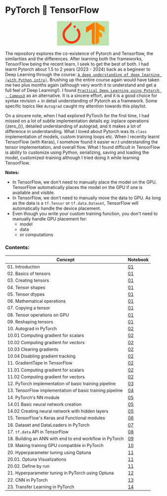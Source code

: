 # PyTorch 🤝 TensorFlow
<p align = 'center'>
<img src = 'pytorch_with_tensorflow.png'/>
</p>

The repository explores the co-existence of Pytorch and Tensorflow, the similarities and the differences. After learning both the frameworks, TensorFlow being the recent learn, I seek to get the best of both. I had learnt Pytorch about 1.5 to 2 years (2023 - 2024) back as a begineer to Deep Learning through the course: [`A deep understanding of deep learning (with Python intro)`](https://www.udemy.com/course/deeplearning_x/?kw=deep+unders&src=sac). Brushing up the entire course again would have taken me two plus months again (although very worth it to understand and get a full feel of Deep Learning!). I found [`Practical Deep Learning using Pytorch - CampusX`](https://www.youtube.com/watch?v=QZsguRbcOBM&list=PLKnIA16_Rmvboy8bmDCjwNHgTaYH2puK7) as an alternative. It is a sincere effort, and it is a good choice for syntax revision + in detail understanding of Pytorch as a framework. Some specific topics like `Autograd` caught my attention towards this playlist.

On a sincere note, when I had explored PyTorch for the first time, I had missed on a lot of subtle implementation details eg: inplace operations {zero_()}, detailed understanding of autograd, and it makes a lot of difference in understanding. What I loved about Pytorch was its `class` implementation of models, custom training loops etc. When I recently learnt TensorFlow (with Keras), I somehow found it easier w.r.t understanding the tensor implementation, and overall flow. What I found difficult in TensorFlow is ability to customize using Python, serializing, saving and loading the model, customized-training although I tried doing it while learning TensorFlow. 

**Notes:**
* In TensorFlow, we don't need to manually place the model on the GPU. TensorFlow automatically places the model on the GPU if one is available and visible.
* In TensorFlow, we don't need to manually move the data to GPU. As long as the data is a `tf.Tensor` or `tf.data.Dataset`, TensorFlow will automatically handle the device placement.
* Even though you write your custom training function, you don't need to manually handle GPU placement for:
  * model
  * data
  * or computations

### **Contents:**

| **Concept** | **Notebook** |
|---------|----------|
| 01. Introduction  |[01](01_overview.ipynb)|
| 02. Basics of tensors  |[01](01_overview.ipynb)|
| 03. Creating tensors  |[01](01_overview.ipynb)|
| 04. Tensor shapes  |[01](01_overview.ipynb)|
| 05. Tensor dtypes  |[01](01_overview.ipynb)|
| 06. Mathematical operations  |[01](01_overview.ipynb)|
| 07. Copying a tensor  |[01](01_overview.ipynb)|
| 08. Tensor operations on GPU  |[01](01_overview.ipynb)|
| 09. Reshaping tensors |[01](01_overview.ipynb)|
| 10. Autograd in PyTorch |[02](02_automatic_differentiation.ipynb)|
| 10.01 Computing gradient for scalars |[02](02_automatic_differentiation.ipynb)|
| 10.02 Computing gradient for vectors |[02](02_automatic_differentiation.ipynb)|
| 10.03 Clearing gradients |[02](02_automatic_differentiation.ipynb)|
| 10.04 Disabling gradient tracking |[02](02_automatic_differentiation.ipynb)|
| 11. GradientTape in TensorFlow |[02](02_automatic_differentiation.ipynb)|
| 11.01 Computing gradient for scalars |[02](02_automatic_differentiation.ipynb)|
| 11.02 Computing gradient for vectors |[02](02_automatic_differentiation.ipynb)|
| 12. PyTorch implementation of basic training pipeline |[03](03_training_pipeline_pytorch.ipynb)|
| 13. TensorFlow implementation of basic training pipeline |[04](04_training_pipeline_tensorflow.ipynb)|
| 14. PyTorch's NN module|[05](05_pytorch_nn_module.ipynb)|
| 14.01 Basic neural network creation|[05](05_pytorch_nn_module.ipynb)|
| 14.02 Creating neural network with hidden layers|[05](05_pytorch_nn_module.ipynb)|
| 15. TensorFlow's Keras and Functional modules |[06](06_tensorflow_keras_functional.ipynb)|
| 16. Dataset and DataLoaders in PyTorch |[07](07_dataset_and_dataloader_pytorch.ipynb)|
| 17. `tf.data` API in TensorFlow |[08](08_tf_data_tensorflow.ipynb)|
| 18. Building an ANN with end to end workflow in PyTorch |[09](09_end_to_end_ann_pytorch.ipynb)|
| 19. Making training GPU compatible in PyTorch |[10](10_gpu_training_pytorch.ipynb)|
| 20. Hyperparameter tuning using Optuna |[11](11_hyperparameter_tuning_using_optuna.ipynb)|
| 20.01. Optuna Visualizations |[11](11_hyperparameter_tuning_using_optuna.ipynb)|
| 20.02. Define by run |[11](11_hyperparameter_tuning_using_optuna.ipynb)|
| 21. Hyperparameter tuning in PyTorch using Optuna|[12](12_hyperparameter_tuning_pytorch.ipynb)|
| 22. CNN in PyTorch | [13](13_cnn_pytorch.ipynb)|
| 23. Transfer Learning in PyTorch | [14](14_transfer_learning_pytorch.ipynb)|